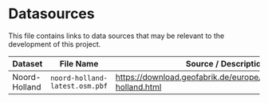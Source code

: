 Datasources
===

This file contains links to data sources that may be relevant to the development of this project.

| **Dataset**   | **File Name**                  | **Source / Description**                                            |
|---------------|--------------------------------|---------------------------------------------------------------------|
| Noord-Holland | `noord-holland-latest.osm.pbf` | https://download.geofabrik.de/europe/netherlands/noord-holland.html | 
